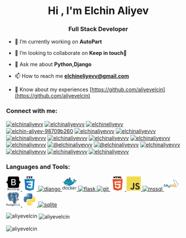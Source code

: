 <h1 align="center">Hi , I'm Elchin Aliyev</h1>
<h3 align="center">Full Stack Developer</h3>

- 🔭 I’m currently working on **AutoPart**

- 👯 I’m looking to collaborate on **Keep in touch🙂**

- 💬 Ask me about **Python,Django**

- 📫 How to reach me **elchineliyevv@gmail.com**

- 📄 Know about my experiences [https://github.com/aliyevelcin](https://github.com/aliyevelcin)

<h3 align="left">Connect with me:</h3>
<p align="left">
<a href="https://codepen.io/elchinaliyevv" target="blank"><img align="center" src="https://raw.githubusercontent.com/rahuldkjain/github-profile-readme-generator/master/src/images/icons/Social/codepen.svg" alt="elchinaliyevv" height="30" width="40" /></a>
<a href="https://dev.to/elchinaliyevvv" target="blank"><img align="center" src="https://raw.githubusercontent.com/rahuldkjain/github-profile-readme-generator/master/src/images/icons/Social/devto.svg" alt="elchinaliyevvv" height="30" width="40" /></a>
<a href="https://twitter.com/elchineliyevv" target="blank"><img align="center" src="https://raw.githubusercontent.com/rahuldkjain/github-profile-readme-generator/master/src/images/icons/Social/twitter.svg" alt="elchineliyevv" height="30" width="40" /></a>
<a href="https://linkedin.com/in/elchin-aliyev-98709b260" target="blank"><img align="center" src="https://raw.githubusercontent.com/rahuldkjain/github-profile-readme-generator/master/src/images/icons/Social/linked-in-alt.svg" alt="elchin-aliyev-98709b260" height="30" width="40" /></a>
<a href="https://stackoverflow.com/users/elchinaliyevvv" target="blank"><img align="center" src="https://raw.githubusercontent.com/rahuldkjain/github-profile-readme-generator/master/src/images/icons/Social/stack-overflow.svg" alt="elchinaliyevvv" height="30" width="40" /></a>
<a href="https://codesandbox.com/elchinaliyevvv" target="blank"><img align="center" src="https://raw.githubusercontent.com/rahuldkjain/github-profile-readme-generator/master/src/images/icons/Social/codesandbox.svg" alt="elchinaliyevvv" height="30" width="40" /></a>
<a href="https://kaggle.com/elchinaliyevvv" target="blank"><img align="center" src="https://raw.githubusercontent.com/rahuldkjain/github-profile-readme-generator/master/src/images/icons/Social/kaggle.svg" alt="elchinaliyevvv" height="30" width="40" /></a>
<a href="https://fb.com/elchinaliyevvv" target="blank"><img align="center" src="https://raw.githubusercontent.com/rahuldkjain/github-profile-readme-generator/master/src/images/icons/Social/facebook.svg" alt="elchinaliyevvv" height="30" width="40" /></a>
<a href="https://instagram.com/elchinaliyevvv" target="blank"><img align="center" src="https://raw.githubusercontent.com/rahuldkjain/github-profile-readme-generator/master/src/images/icons/Social/instagram.svg" alt="elchinaliyevvv" height="30" width="40" /></a>
<a href="https://dribbble.com/elchinaliyevvv" target="blank"><img align="center" src="https://raw.githubusercontent.com/rahuldkjain/github-profile-readme-generator/master/src/images/icons/Social/dribbble.svg" alt="elchinaliyevvv" height="30" width="40" /></a>
<a href="https://www.behance.net/elchinaliyevvv" target="blank"><img align="center" src="https://raw.githubusercontent.com/rahuldkjain/github-profile-readme-generator/master/src/images/icons/Social/behance.svg" alt="elchinaliyevvv" height="30" width="40" /></a>
<a href="https://hashnode.com/@elchinaliyevvv" target="blank"><img align="center" src="https://raw.githubusercontent.com/rahuldkjain/github-profile-readme-generator/master/src/images/icons/Social/hashnode.svg" alt="@elchinaliyevvv" height="30" width="40" /></a>
<a href="https://medium.com/@elchinaliyevvv" target="blank"><img align="center" src="https://raw.githubusercontent.com/rahuldkjain/github-profile-readme-generator/master/src/images/icons/Social/medium.svg" alt="@elchinaliyevvv" height="30" width="40" /></a>
<a href="https://www.codechef.com/users/elchinaliyevvv" target="blank"><img align="center" src="https://cdn.jsdelivr.net/npm/simple-icons@3.1.0/icons/codechef.svg" alt="elchinaliyevvv" height="30" width="40" /></a>
<a href="https://www.hackerrank.com/elchinaliyevvv" target="blank"><img align="center" src="https://raw.githubusercontent.com/rahuldkjain/github-profile-readme-generator/master/src/images/icons/Social/hackerrank.svg" alt="elchinaliyevvv" height="30" width="40" /></a>
<a href="https://www.leetcode.com/elchinaliyevvv" target="blank"><img align="center" src="https://raw.githubusercontent.com/rahuldkjain/github-profile-readme-generator/master/src/images/icons/Social/leet-code.svg" alt="elchinaliyevvv" height="30" width="40" /></a>
<a href="https://www.topcoder.com/members/elchinaliyevvv" target="blank"><img align="center" src="https://raw.githubusercontent.com/rahuldkjain/github-profile-readme-generator/master/src/images/icons/Social/topcoder.svg" alt="elchinaliyevvv" height="30" width="40" /></a>
</p>

<h3 align="left">Languages and Tools:</h3>
<p align="left"> <a href="https://getbootstrap.com" target="_blank" rel="noreferrer"> <img src="https://raw.githubusercontent.com/devicons/devicon/master/icons/bootstrap/bootstrap-plain-wordmark.svg" alt="bootstrap" width="40" height="40"/> </a> <a href="https://www.w3schools.com/css/" target="_blank" rel="noreferrer"> <img src="https://raw.githubusercontent.com/devicons/devicon/master/icons/css3/css3-original-wordmark.svg" alt="css3" width="40" height="40"/> </a> <a href="https://www.djangoproject.com/" target="_blank" rel="noreferrer"> <img src="https://cdn.worldvectorlogo.com/logos/django.svg" alt="django" width="40" height="40"/> </a> <a href="https://www.docker.com/" target="_blank" rel="noreferrer"> <img src="https://raw.githubusercontent.com/devicons/devicon/master/icons/docker/docker-original-wordmark.svg" alt="docker" width="40" height="40"/> </a> <a href="https://flask.palletsprojects.com/" target="_blank" rel="noreferrer"> <img src="https://www.vectorlogo.zone/logos/pocoo_flask/pocoo_flask-icon.svg" alt="flask" width="40" height="40"/> </a> <a href="https://git-scm.com/" target="_blank" rel="noreferrer"> <img src="https://www.vectorlogo.zone/logos/git-scm/git-scm-icon.svg" alt="git" width="40" height="40"/> </a> <a href="https://www.w3.org/html/" target="_blank" rel="noreferrer"> <img src="https://raw.githubusercontent.com/devicons/devicon/master/icons/html5/html5-original-wordmark.svg" alt="html5" width="40" height="40"/> </a> <a href="https://developer.mozilla.org/en-US/docs/Web/JavaScript" target="_blank" rel="noreferrer"> <img src="https://raw.githubusercontent.com/devicons/devicon/master/icons/javascript/javascript-original.svg" alt="javascript" width="40" height="40"/> </a> <a href="https://www.microsoft.com/en-us/sql-server" target="_blank" rel="noreferrer"> <img src="https://www.svgrepo.com/show/303229/microsoft-sql-server-logo.svg" alt="mssql" width="40" height="40"/> </a> <a href="https://www.mysql.com/" target="_blank" rel="noreferrer"> <img src="https://raw.githubusercontent.com/devicons/devicon/master/icons/mysql/mysql-original-wordmark.svg" alt="mysql" width="40" height="40"/> </a> <a href="https://www.postgresql.org" target="_blank" rel="noreferrer"> <img src="https://raw.githubusercontent.com/devicons/devicon/master/icons/postgresql/postgresql-original-wordmark.svg" alt="postgresql" width="40" height="40"/> </a> <a href="https://www.python.org" target="_blank" rel="noreferrer"> <img src="https://raw.githubusercontent.com/devicons/devicon/master/icons/python/python-original.svg" alt="python" width="40" height="40"/> </a> <a href="https://www.sqlite.org/" target="_blank" rel="noreferrer"> <img src="https://www.vectorlogo.zone/logos/sqlite/sqlite-icon.svg" alt="sqlite" width="40" height="40"/> </a> </p>

<p><img align="left" src="https://github-readme-stats.vercel.app/api/top-langs?username=aliyevelcin&show_icons=true&locale=en&layout=compact" alt="aliyevelcin" /></p>

<p>&nbsp;<img align="center" src="https://github-readme-stats.vercel.app/api?username=aliyevelcin&show_icons=true&locale=en" alt="aliyevelcin" /></p>

<p><img align="center" src="https://github-readme-streak-stats.herokuapp.com/?user=aliyevelcin&" alt="aliyevelcin" /></p>
